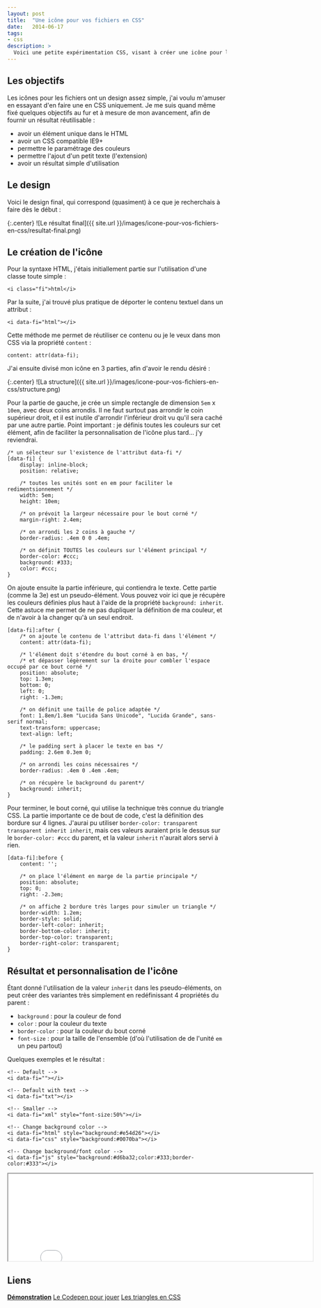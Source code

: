 ```yaml
---
layout: post
title:  "Une icône pour vos fichiers en CSS"
date:   2014-06-17
tags:
- css
description: >
  Voici une petite expérimentation CSS, visant à créer une icône pour les fichiers en CSS uniquement.
---
```


## Les objectifs

Les icônes pour les fichiers ont un design assez simple, j'ai voulu m'amuser en essayant d'en faire une en CSS uniquement.
Je me suis quand même fixé quelques objectifs au fur et à mesure de mon avancement, afin de fournir un résultat réutilisable :

- avoir un élément unique dans le HTML
- avoir un CSS compatible IE9+
- permettre le paramétrage des couleurs
- permettre l'ajout d'un petit texte (l'extension)
- avoir un résultat simple d'utilisation

## Le design

Voici le design final, qui correspond (quasiment) à ce que je recherchais à faire dès le début :

{:.center}
![Le résultat final]({{ site.url }}/images/icone-pour-vos-fichiers-en-css/resultat-final.png)

## Le création de l'icône

Pour la syntaxe HTML, j'étais initiallement partie sur l'utilisation d'une classe toute simple :

	<i class="fi">html</i>

Par la suite, j'ai trouvé plus pratique de déporter le contenu textuel dans un attribut :

	<i data-fi="html"></i>

Cette méthode me permet de réutiliser ce contenu ou je le veux dans mon CSS via la propriété `content` :

   	content: attr(data-fi);

J'ai ensuite divisé mon icône en 3 parties, afin d'avoir le rendu désiré :

{:.center}
![La structure]({{ site.url }}/images/icone-pour-vos-fichiers-en-css/structure.png)

Pour la partie de gauche, je crée un simple rectangle de dimension `5em` x `10em`, avec deux coins arrondis.
Il ne faut surtout pas arrondir le coin supérieur droit, et il est inutile d'arrondir l'inférieur droit vu qu'il sera caché par une autre partie.
Point important : je définis toutes les couleurs sur cet élément, afin de faciliter la personnalisation de l'icône plus tard... j'y reviendrai.

	/* un sélecteur sur l'existence de l'attribut data-fi */
	[data-fi] {
	    display: inline-block;
	    position: relative;

	    /* toutes les unités sont en em pour faciliter le redimentsionnement */
	    width: 5em;
	    height: 10em;

	    /* on prévoit la largeur nécessaire pour le bout corné */
	    margin-right: 2.4em;

	    /* on arrondi les 2 coins à gauche */
	    border-radius: .4em 0 0 .4em;

	    /* on définit TOUTES les couleurs sur l'élément principal */
	    border-color: #ccc;
	    background: #333;
	    color: #ccc;
	}

On ajoute ensuite la partie inférieure, qui contiendra le texte. Cette partie (comme la 3e) est un pseudo-élément.
Vous pouvez voir ici que je récupère les couleurs définies plus haut à l'aide de la propriété `background: inherit`.
Cette astuce me permet de ne pas dupliquer la définition de ma couleur, et de n'avoir à la changer qu'à un seul endroit.

	[data-fi]:after {
		/* on ajoute le contenu de l'attribut data-fi dans l'élément */
	    content: attr(data-fi);

	    /* l'élément doit s'étendre du bout corné à en bas, */
	    /* et dépasser légèrement sur la droite pour combler l'espace occupé par ce bout corné */
	    position: absolute;
	    top: 1.3em;
	    bottom: 0;
	    left: 0;
	    right: -1.3em;

	    /* on définit une taille de police adaptée */
	    font: 1.8em/1.8em "Lucida Sans Unicode", "Lucida Grande", sans-serif normal;
	    text-transform: uppercase;
	    text-align: left;

	    /* le padding sert à placer le texte en bas */
	    padding: 2.6em 0.3em 0;

	    /* on arrondi les coins nécessaires */
	    border-radius: .4em 0 .4em .4em;

	    /* on récupère le background du parent*/
	    background: inherit;
	}

Pour terminer, le bout corné, qui utilise la technique très connue du triangle CSS.
La partie importante ce de bout de code, c'est la définition des bordure sur 4 lignes. J'aurai pu utiliser `border-color: transparent transparent inherit inherit`,
mais ces valeurs auraient pris le dessus sur le `border-color: #ccc` du parent, et la valeur `inherit` n'aurait alors servi à rien.

	[data-fi]:before {
	    content: '';

	    /* on place l'élément en marge de la partie principale */
	    position: absolute;
	    top: 0;
	    right: -2.3em;

	    /* on affiche 2 bordure très larges pour simuler un triangle */
	    border-width: 1.2em;
	    border-style: solid;
	    border-left-color: inherit;
	    border-bottom-color: inherit;
	    border-top-color: transparent;
	    border-right-color: transparent;
	}

## Résultat et personnalisation de l'icône

Étant donné l'utilisation de la valeur `inherit` dans les pseudo-éléments, on peut créer des variantes très simplement en redéfinissant 4 propriétés du parent :

- `background` : pour la couleur de fond
- `color` : pour la couleur du texte
- `border-color` : pour la couleur du bout corné
- `font-size` : pour la taille de l'ensemble (d'où l'utilisation de de l'unité `em` un peu partout)

Quelques exemples et le résultat :

    <!-- Default -->
    <i data-fi=""></i>

    <!-- Default with text -->
    <i data-fi="txt"></i>

    <!-- Smaller -->
    <i data-fi="xml" style="font-size:50%"></i>

    <!-- Change background color -->
    <i data-fi="html" style="background:#e54d26"></i>
    <i data-fi="css" style="background:#0070ba"></i>

    <!-- Change background/font color -->
    <i data-fi="js" style="background:#d6ba32;color:#333;border-color:#333"></i>

<center><iframe src="{{ site.url }}/demos/icone-pour-vos-fichiers-en-css/index.html" width="700" height="200"></iframe></center>

## Liens
[**Démonstration**](http://blog.smarchal.com/demos/icone-pour-vos-fichiers-en-css/index.html)
[Le Codepen pour jouer](http://codepen.io/zessx/pen/qyruj)
[Les triangles en CSS](http://css-tricks.com/snippets/css/css-triangle/)